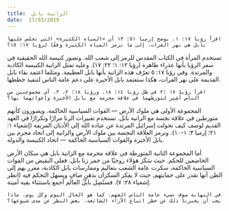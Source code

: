 ```yaml
---
title:  الزانية بابل
date:  17/03/2019
---
```


`اقرأ رؤيا ١٧: ١. يوضح إرميا ٥١: ١٣ أن «المياه الكثيرة» التي تجلس عليها بابل هي نهر الفرات. إلى ما ترمز المياه الكثيرة وفقًا لرؤيا ١٧: ١٥؟`

تستخدم المرأة في الكتاب المقدس للرمز إلى شعب الله. وتصور كنيسة الله الحقيقية في سفر الرؤيا بأنها عذراء طاهرة (رؤيا ١٢: ١؛ ٢٢: ١٧). وعليه تمثل الزانية الكنيسة الكاذبة والمرتدة. وفي رؤيا ١٧: ٥ تعرّف هذه الزانية بأنها بابل العظيمة. ومثلما اعتمد بقاء بابل القديمة على نهر الفرات، هكذا ستعتمد بابل الأخيرة على دعم عامة الناس لتنفيذ خططها.

`اقرأ رؤيا ١٧ :٢ في ظل رؤيا ١٤: ١٨، ورؤيا ١٨: ٢، ٣. أي مجموعتين من الناس أُشِير لتورطهما في علاقة محرمة مع بابل الأخيرة وإغوائهما بها؟`

المجموعة الأولى هي ملوك الأرض — القوات السياسية الحاكمة. ويصورون كأنهم متورطين في علاقة نجسة مع الزانية بابل. تستخدم تعبيرات الزنا مرارًا وتكرارًا في العهد القديم لوصف كيف تحولت إسرائيل المرتدة عن عبادة الله إلى الأديان المزيفة (إشعياء ١: ٢١؛ إرميا ٣: ١-١٠). وترمز العلاقة النجسة بين ملوك الأرض والزانية إلى اتحاد محرم بين بابل الأخيرة والقوات السياسية الحاكمة — اتحاد الكنيسة والدولة.

أما المجموعة الثانية المتورطة في علاقة محرمة مع الزانية بابل هي سكان الأرض الخاضعين للحكم. حيث سَكَرَ هؤلاء روحيًا من خمر زنا بابل. فعلى النقيض من القوات السياسية الحاكمة، سكرت عامة الشعب بتعاليم وممارسات بابل الكاذبة، مغرر بهم إلى الظن أنها تقدر على حمايتهم، حيث لا يفكر السكران بذهنٍ صافٍ ويسهل التحكم فيه (انظر إشعياء ٢٨: ٧). فستُضِل بابلُ العالم أجمع باستثناء بقية أمينة.

`في النهاية سوف تسيء عامة الناس الفهم، كما هو الحال اليوم وكل يوم. ماذا يجب أن يخبرنا ذلك عن خطر اتباع الآراء الشائعة، بغض النظر عن مدى شيوعها؟`